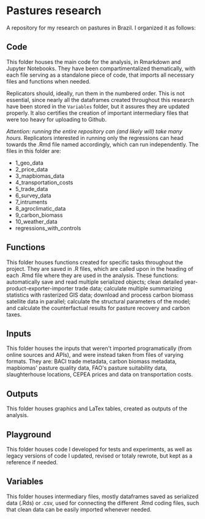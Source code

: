 # Pastures research

A repository for my research on pastures in Brazil. I organized it as follows:

## Code 

This folder houses the main code for the analysis, in Rmarkdown and Jupyter Notebooks. They have been compartimentalized thematically, with each file serving as a standalone piece of code, that imports all necessary files and functions when needed. 

Replicators should, ideally, run them in the numbered order. This is not essential, since nearly all the dataframes created throughout this research have been stored in the ```Variables``` folder, but it assures they are updated properly. It also certifies the creation of important intermediary files that were too heavy for uploading to Github. 

*Attention: running the entire repository can (and likely will) take many hours.* Replicators interested in running only the regressions can head towards the .Rmd file named accordingly, which can run independently. The files in this folder are:

- 1_geo_data
- 2_price_data
- 3_mapbiomas_data
- 4_transportation_costs
- 5_trade_data
- 6_survey_data
- 7_intruments
- 8_agroclimatic_data
- 9_carbon_biomass
- 10_weather_data
- regressions_with_controls

## Functions

This folder houses functions created for specific tasks throughout the project. They are saved in .R files, which are called upon in the heading of each .Rmd file where they are used in the analysis. These functions: automatically save and read multiple serialized objects; clean detailed year-product-exporter-importer trade data; calculate multiple summarizing statistics with rasterized GIS data; download and process carbon biomass satellite data in parallel; calculate the structural parameters of the model; and calculate the counterfactual results for pasture recovery and carbon taxes.   

## Inputs

This folder houses the inputs that weren't imported programatically (from online sources and APIs), and were instead taken from files of varying formats. They are: BACI trade metadata, carbon biomass metadata, mapbiomas' pasture quality data, FAO's pasture suitability data, slaughterhouse locations, CEPEA prices and data on transportation costs.

## Outputs

This folder houses graphics and LaTex tables, created as outputs of the analysis.

## Playground

This folder houses code I developed for tests and experiments, as well as legacy versions of code I updated, revised or totaly rewrote, but kept as a reference if needed. 

## Variables

This folder houses intermediary files, mostly dataframes saved as serialized data (.Rds) or .csv, used for connecting the different .Rmd coding files, such that clean data can be easily imported whenever needed.
